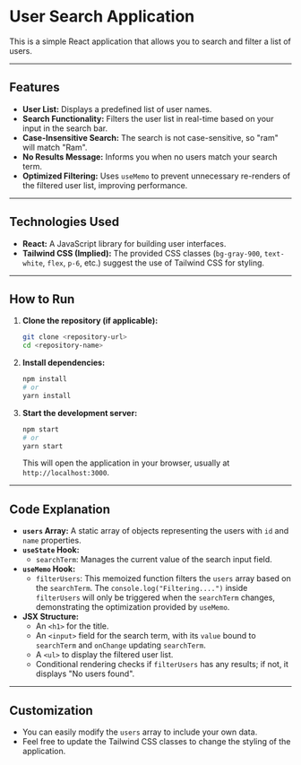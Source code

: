 # User Search Application

This is a simple React application that allows you to search and filter a list of users.

---

## Features

* **User List:** Displays a predefined list of user names.
* **Search Functionality:** Filters the user list in real-time based on your input in the search bar.
* **Case-Insensitive Search:** The search is not case-sensitive, so "ram" will match "Ram".
* **No Results Message:** Informs you when no users match your search term.
* **Optimized Filtering:** Uses `useMemo` to prevent unnecessary re-renders of the filtered user list, improving performance.

---

## Technologies Used

* **React:** A JavaScript library for building user interfaces.
* **Tailwind CSS (Implied):** The provided CSS classes (`bg-gray-900`, `text-white`, `flex`, `p-6`, etc.) suggest the use of Tailwind CSS for styling.

---

## How to Run

1.  **Clone the repository (if applicable):**
    ```bash
    git clone <repository-url>
    cd <repository-name>
    ```

2.  **Install dependencies:**
    ```bash
    npm install
    # or
    yarn install
    ```

3.  **Start the development server:**
    ```bash
    npm start
    # or
    yarn start
    ```

    This will open the application in your browser, usually at `http://localhost:3000`.

---

## Code Explanation

* **`users` Array:** A static array of objects representing the users with `id` and `name` properties.
* **`useState` Hook:**
    * `searchTerm`: Manages the current value of the search input field.
* **`useMemo` Hook:**
    * `filterUsers`: This memoized function filters the `users` array based on the `searchTerm`. The `console.log("Filtering....")` inside `filterUsers` will only be triggered when the `searchTerm` changes, demonstrating the optimization provided by `useMemo`.
* **JSX Structure:**
    * An `<h1>` for the title.
    * An `<input>` field for the search term, with its `value` bound to `searchTerm` and `onChange` updating `searchTerm`.
    * A `<ul>` to display the filtered user list.
    * Conditional rendering checks if `filterUsers` has any results; if not, it displays "No users found".

---

## Customization

* You can easily modify the `users` array to include your own data.
* Feel free to update the Tailwind CSS classes to change the styling of the application.
